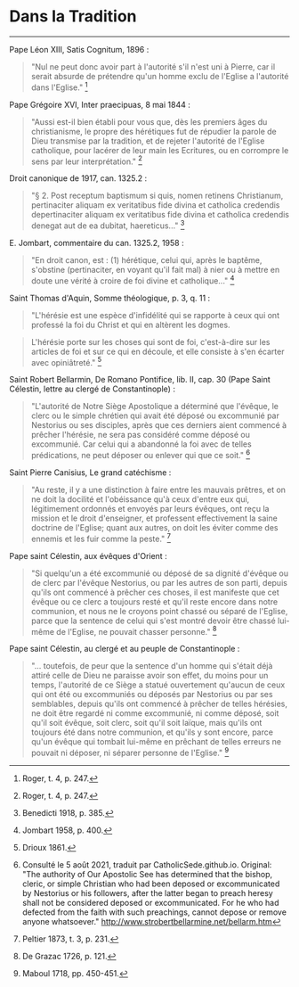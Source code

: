 # Dans la Tradition

***

Pape Léon XIII, Satis Cognitum, 1896 :

> "Nul ne peut donc avoir part à l'autorité s'il n'est uni à Pierre, car il serait absurde de prétendre qu'un homme exclu de l'Eglise a l'autorité dans l'Eglise." [^1]

[^1]: Roger, t. 4, p. 247.

Pape Grégoire XVI, Inter praecipuas, 8 mai 1844 :

> "Aussi est-il bien établi pour vous que, dès les premiers âges du christianisme, le propre des hérétiques fut de répudier la parole de Dieu transmise par la tradition, et de rejeter l'autorité de l'Eglise catholique, pour lacérer de leur main les Ecritures, ou en corrompre le sens par leur interprétation." [^1]

[^1]: Roger A., pp. 223-225.

Droit canonique de 1917, can. 1325.2 :

> "§ 2. Post receptum baptismum si quis, nomen retinens Christianum, pertinaciter aliquam ex veritatibus fide divina et catholica credendis depertinaciter aliquam ex veritatibus fide divina et catholica credendis denegat aut de ea dubitat, haereticus..." [^2]

[^2]: Benedicti 1918, p. 385.

E. Jombart, commentaire du can. 1325.2, 1958 :

> "En droit canon, est : (1) hérétique, celui qui, après le baptême, s'obstine (pertinaciter, en voyant qu'il fait mal) à nier ou à mettre en doute une vérité à croire de foi divine et catholique..." [^3]

[^3]: Jombart 1958, p. 400.

Saint Thomas d'Aquin, Somme théologique, p. 3, q. 11 :

> "L'hérésie est une espèce d'infidélité qui se rapporte à ceux qui ont professé la foi du Christ et qui en altèrent les dogmes.

> L'hérésie porte sur les choses qui sont de foi, c'est-à-dire sur les articles de foi et sur ce qui en découle, et elle consiste à s'en écarter avec opiniâtreté." [^4]

[^4]: Drioux 1861.

Saint Robert Bellarmin, De Romano Pontifice, lib. II, cap. 30 (Pape Saint Célestin, lettre au clergé de Constantinople) :

> "L'autorité de Notre Siège Apostolique a déterminé que l'évêque, le clerc ou le simple chrétien qui avait été déposé ou excommunié par Nestorius ou ses disciples, après que ces derniers aient commencé à prêcher l'hérésie, ne sera pas considéré comme déposé ou excommunié. Car celui qui a abandonné la foi avec de telles prédications, ne peut déposer ou enlever qui que ce soit." [^5]

[^5]: Consulté le 5 août 2021, traduit par CatholicSede.github.io. Original: "The authority of Our Apostolic See has determined that the bishop, cleric, or simple Christian who had been deposed or excommunicated by Nestorius or his followers, after the latter began to preach heresy shall not be considered deposed or excommunicated. For he who had defected from the faith with such preachings, cannot depose or remove anyone whatsoever." http://www.strobertbellarmine.net/bellarm.htm

Saint Pierre Canisius, Le grand catéchisme :

> "Au reste, il y a une distinction à faire entre les mauvais prêtres, et on ne doit la docilité et l'obéissance qu'à ceux d'entre eux qui, légitimement ordonnés et envoyés par leurs évêques, ont reçu la mission et le droit d'enseigner, et professent effectivement la saine doctrine de l'Eglise; quant aux autres, on doit les éviter comme des ennemis et les fuir comme la peste." [^6]

[^6]: Peltier 1873, t. 3, p. 231.

Pape saint Célestin, aux évêques d'Orient :

> "Si quelqu'un a été excommunié ou déposé de sa dignité d'évêque ou de clerc par l'évêque Nestorius, ou par les autres de son parti, depuis qu'ils ont commencé à prêcher ces choses, il est manifeste que cet évêque ou ce clerc a toujours resté et qu'il reste encore dans notre communion, et nous ne le croyons point chassé ou séparé de l'Eglise, parce que la sentence de celui qui s'est montré devoir être chassé lui-même de l'Eglise, ne pouvait chasser personne." [^7]

[^7]: De Grazac 1726, p. 121.

Pape saint Célestin, au clergé et au peuple de Constantinople :

> "... toutefois, de peur que la sentence d'un homme qui s'était déjà attiré celle de Dieu ne paraisse avoir son effet, du moins pour un temps, l'autorité de ce Siège a statué ouvertement qu'aucun de ceux qui ont été ou excommuniés ou déposés par Nestorius ou par ses semblables, depuis qu'ils ont commencé à prêcher de telles hérésies, ne doit être regardé ni comme excommunié, ni comme déposé, soit qu'il soit évêque, soit clerc, soit qu'il soit laïque, mais qu'ils ont toujours été dans notre communion, et qu'ils y sont encore, parce qu'un évêque qui tombait lui-même en prêchant de telles erreurs ne pouvait ni déposer, ni séparer personne de l'Eglise." [^8]

[^8]: Maboul 1718, pp. 450-451.


